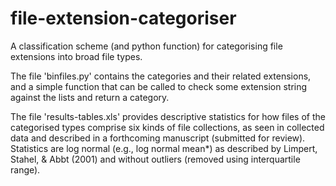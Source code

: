 # file-extension-categoriser
A classification scheme (and python function) for categorising file extensions into broad file types.

The file 'binfiles.py' contains the categories and their related extensions, and a simple function that can be called to check some extension string against the lists and return a category.

The file 'results-tables.xls' provides descriptive statistics for how files of the categorised types comprise six kinds of file collections, as seen in collected data and described in a forthcoming manuscript (submitted for review). Statistics are log normal (e.g., log normal mean*) as described by Limpert, Stahel, & Abbt (2001) and without outliers (removed using interquartile range).
